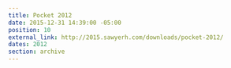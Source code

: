 ```yaml
---
title: Pocket 2012
date: 2015-12-31 14:39:00 -05:00
position: 10
external_link: http://2015.sawyerh.com/downloads/pocket-2012/
dates: 2012
section: archive
---
```



